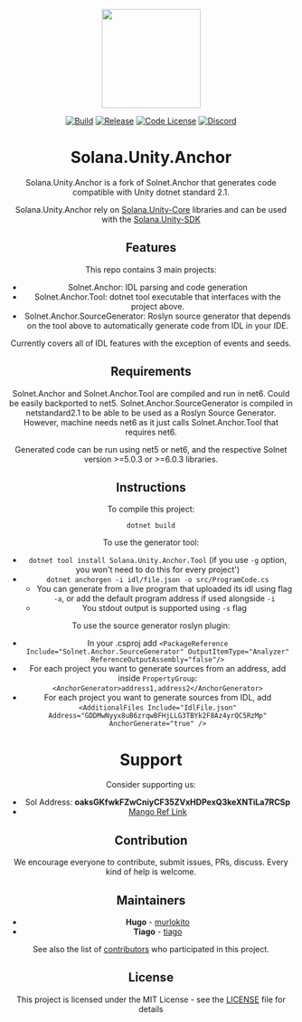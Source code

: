 <p align="center">
    <img src="https://raw.githubusercontent.com/garbles-labs/Solana.Unity.Anchor/master/assets/icon.png" margin="auto" height="175"/>
</p>

<p align="center">
    <a href="https://github.com/magicblock-labs/Solana.Unity.Anchor/actions/workflows/dotnet.yml">
        <img src="https://github.com/magicblock-labs/Solana.Unity.Anchor/actions/workflows/dotnet.yml/badge.svg"
            alt="Build" ></a>
    <a href="https://github.com/magicblock-labs/Solana.Unity.Anchor/actions/workflows/publish.yml">
       <img src="https://github.com/magicblock-labs/Solana.Unity.Anchor/actions/workflows/publish.yml/badge.svg" 
            alt="Release"></a>
    <a href="">
        <img src="https://img.shields.io/github/license/magicblock-labs/Solana.Unity-Core?style=flat-square"
            alt="Code License"></a>
    <a href="https://discord.gg/cReXaBReZt">
       <img alt="Discord" src="https://img.shields.io/discord/849407317761064961?style=flat-square"
            alt="Join the discussion!"></a>
</p>

<div style="text-align:center">

<p>

# Solana.Unity.Anchor

Solana.Unity.Anchor is a fork of Solnet.Anchor that generates code compatible with Unity dotnet standard 2.1.

Solana.Unity.Anchor rely on [Solana.Unity-Core](https://github.com/garbles-labs/Solana.Unity-Core) libraries and can be used with the [Solana.Unity-SDK](https://github.com/garbles-labs/Solana.Unity-SDK)

## Features

This repo contains 3 main projects:
- Solnet.Anchor: IDL parsing and code generation
- Solnet.Anchor.Tool: dotnet tool executable that interfaces with the project above.
- Solnet.Anchor.SourceGenerator: Roslyn source generator that depends on the tool above to automatically generate code from IDL in your IDE.

Currently covers all of IDL features with the exception of events and seeds.

## Requirements

Solnet.Anchor and Solnet.Anchor.Tool are compiled and run in net6. Could be easily backported to net5.
Solnet.Anchor.SourceGenerator is compiled in netstandard2.1 to be able to be used as a Roslyn Source Generator. However, machine needs net6 as it just calls Solnet.Anchor.Tool that requires net6.

Generated code can be run using net5 or net6, and the respective Solnet version >=5.0.3 or >=6.0.3 libraries.

## Instructions

To compile this project:

`dotnet build`

To use the generator tool:

- `dotnet tool install Solana.Unity.Anchor.Tool` (if you use `-g` option, you won't need to do this for every project')
- `dotnet anchorgen -i idl/file.json -o src/ProgramCode.cs`  
   - You can generate from a live program that uploaded its idl using flag `-a`, or add the default program address if used alongside `-i`
   - You stdout output is supported using `-s` flag

To use the source generator roslyn plugin:

- In your .csproj add `<PackageReference Include="Solnet.Anchor.SourceGenerator" OutputItemType="Analyzer" ReferenceOutputAssembly="false"/>`
- For each project you want to generate sources from an address, add inside `PropertyGroup`: `<AnchorGenerator>address1,address2</AnchorGenerator>`
- For each project you want to generate sources from IDL, add `<AdditionalFiles Include="IdlFile.json" Address="GDDMwNyyx8uB6zrqwBFHjLLG3TBYk2F8Az4yrQC5RzMp" AnchorGenerate="true" />`


# Support

Consider supporting us:

* Sol Address: **oaksGKfwkFZwCniyCF35ZVxHDPexQ3keXNTiLa7RCSp**
* [Mango Ref Link](https://trade.mango.markets/?ref=MangoSharp)

## Contribution

We encourage everyone to contribute, submit issues, PRs, discuss. Every kind of help is welcome.

## Maintainers

* **Hugo** - [murlokito](https://github.com/murlokito)
* **Tiago** - [tiago](https://github.com/tiago18c)

See also the list of [contributors](https://github.com/bmresearch/Solnet.Anchor/contributors) who participated in this project.

## License

This project is licensed under the MIT License - see the [LICENSE](https://github.com/bmresearch/Solnet.Anchor/blob/master/LICENSE) file for details
